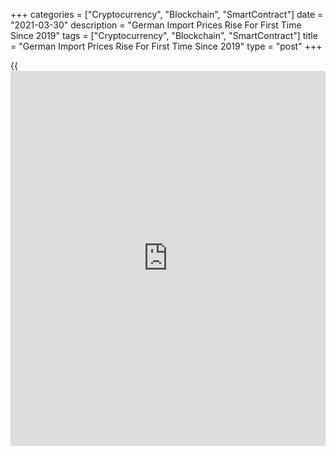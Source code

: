 +++
categories = ["Cryptocurrency", "Blockchain", "SmartContract"]
date = "2021-03-30"
description = "German Import Prices Rise For First Time Since 2019"
tags = ["Cryptocurrency", "Blockchain", "SmartContract"]
title = "German Import Prices Rise For First Time Since 2019"
type = "post"
+++

{{<iframe id="large-banner" src="https://www.bounty.group/#slide=22.0" width="100%" height="600" scrolling="no" style="border: 0px solid rgb(216, 221, 230); border-radius: 3px;">}}

Germany's import prices increased for the first time in nearly two years
in February, data released by Destatis showed on Tuesday.

Import prices advanced 1.4 percent year-on-year in February, reversing a
1.2 percent drop in January. This was the first increase in import
prices since April 2019.  
  
Economists had forecast an annual growth of 1.1 percent for February.

On a monthly basis, import price inflation slowed to 1.7 percent from
1.9 percent in the previous month.

Excluding energy, import prices advanced 1 percent on both monthly and
annual comparison. Energy prices advanced 5.2 percent from last year.

Export prices grew 0.7 percent year-on-year, following a 0.1 percent
rise in January. Month-on-month, export prices gained 0.5 percent versus
a 0.9 percent rise in the previous month.

For comments and feedback [contact](https://www.playgroundfx.com/contact/): editorial@rtt[news](https://www.letsplayfx.com/blog/forex-news-website/).com

[Economic News][1]

 **What parts of the world are seeing the best (and worst) economic
performances lately? Click[here][2] to check out our [Econ Scorecard][2]
and find out! See up-to-the-moment [ranking](https://www.playgroundfx.com/blog/crypto-exchange-ranking/)s for the best and worst
performers in [GDP][3], [unemployment rate][4], [inflation][5] and much
more.**

   1. www.rtt[news](https://www.letsplayfx.com/blog/forex-news-website/).com/Content/EconomicNews.aspx
   2. www.rtt[news](https://www.letsplayfx.com/blog/forex-news-website/).com/economic-scorecard/world-rank/unemployment-rate/highest-performance.aspx
   3. www.rtt[news](https://www.letsplayfx.com/blog/forex-news-website/).com/economic-scorecard/world-rank/GDP/highest-performance.aspx
   4. www.rtt[news](https://www.letsplayfx.com/blog/forex-news-website/).com/economic-scorecard/world-rank/unemployment-rate/lowest-performance.aspx
   5. www.rtt[news](https://www.letsplayfx.com/blog/forex-news-website/).com/economic-scorecard/world-rank/CPI/highest-performance.aspx